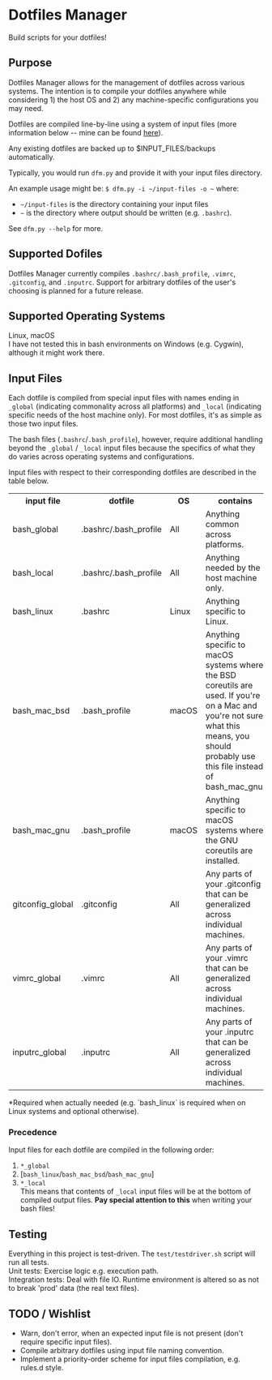 # Dotfiles Manager
Build scripts for your dotfiles!

## Purpose
Dotfiles Manager allows for the management of dotfiles across various systems. The intention is to compile your dotfiles anywhere while considering 1) the host OS and 2) any machine-specific configurations you may need.

Dotfiles are compiled line-by-line using a system of input files (more information below -- mine can be found [here](https://github.com/rucker/dotfiles/tree/master/src)).

Any existing dotfiles are backed up to $INPUT_FILES/backups automatically.

Typically, you would run `dfm.py` and provide it with your input files directory.

An example usage might be: `$ dfm.py -i ~/input-files -o ~` where:  
- `~/input-files` is the directory containing your input files
- `~` is the directory where output should be written (e.g. `.bashrc`).

See `dfm.py --help` for more.

## Supported Dofiles
Dotfiles Manager currently compiles `.bashrc/.bash_profile`, `.vimrc`, `.gitconfig`, and `.inputrc`. Support for arbitrary dotfiles of the user's choosing is planned for a future release.

## Supported Operating Systems
Linux, macOS  
I have not tested this in bash environments on Windows (e.g. Cygwin), although it might work there.

## Input Files

Each dotfile is compiled from special input files with names ending in `_global` (indicating commonality across all platforms) and `_local` (indicating specific needs of the host machine only). For most dotfiles, it's as simple as those two input files. 

The bash files (`.bashrc`/`.bash_profile`), however, require additional handling beyond the `_global` / `_local` input files because the specifics of what they do varies across operating systems and configurations.

Input files with respect to their corresponding dotfiles are described in the table below.

<table>
    <tr>
        <th>input file</th>
        <th>dotfile</th>
        <th>OS</th>
        <th>contains</th>
        <th>required?</th>
    </tr>
    <tr>
        <td>bash_global</td>
        <td>.bashrc/.bash_profile</td>
        <td>All</td>
        <td>Anything common across platforms.</td>
        <td>Y</td>
    </tr>
    <tr>
        <td>bash_local</td>
        <td>.bashrc/.bash_profile</td>
        <td>All</td>
        <td>Anything needed by the host machine only.</td>
        <td>N</td>
    </tr>
    <tr>
        <td>bash_linux</td>
        <td>.bashrc</td>
        <td>Linux</td>
        <td>Anything specific to Linux.</td>
        <td>Y*</td>
    </tr>
    <tr>
        <td>bash_mac_bsd</td>
        <td>.bash_profile</td>
        <td>macOS</td>
        <td>Anything specific to macOS systems where the BSD coreutils are used. If you're on a Mac and you're not sure what this means, you should probably use this file instead of bash_mac_gnu.</td>
        <td>Y*</td>
    </tr>
    <tr>
        <td>bash_mac_gnu</td>
        <td>.bash_profile</td>
        <td>macOS</td>
        <td>Anything specific to macOS systems where the GNU coreutils are installed.</td>
        <td>Y*</td>
    </tr>
    <tr>
        <td>gitconfig_global</td>
        <td>.gitconfig</td>
        <td>All</td>
        <td>Any parts of your .gitconfig that can be generalized across individual machines.</td>
        <td>Y</td>
    </tr>
    <tr>
        <td>vimrc_global</td>
        <td>.vimrc</td>
        <td>All</td>
        <td>Any parts of your .vimrc that can be generalized across individual machines.</td>
        <td>Y</td>
    </tr>
    <tr>
        <td>inputrc_global</td>
        <td>.inputrc</td>
        <td>All</td>
        <td>Any parts of your .inputrc that can be generalized across individual machines.</td>
        <td>Y</td>
    </tr>
</table>
*Required when actually needed (e.g. `bash_linux` is required when on Linux systems and optional otherwise).

### Precedence
Input files for each dotfile are compiled in the following order:  
1) `*_global`  
2) [`bash_linux`/`bash_mac_bsd`/`bash_mac_gnu`]  
3) `*_local`  
This means that contents of `_local` input files will be at the bottom of compiled output files. **Pay special attention to this** when writing your bash files!

## Testing  
Everything in this project is test-driven. The `test/testdriver.sh` script will run all tests.  
Unit tests: Exercise logic e.g. execution path.  
Integration tests: Deal with file IO. Runtime environment is altered so as not to break 'prod' data (the real text files).

## TODO / Wishlist
- Warn, don't error, when an expected input file is not present (don't require specific input files).  
- Compile arbitrary dotfiles using input file naming convention.
- Implement a priority-order scheme for input files compilation, e.g. rules.d style.
